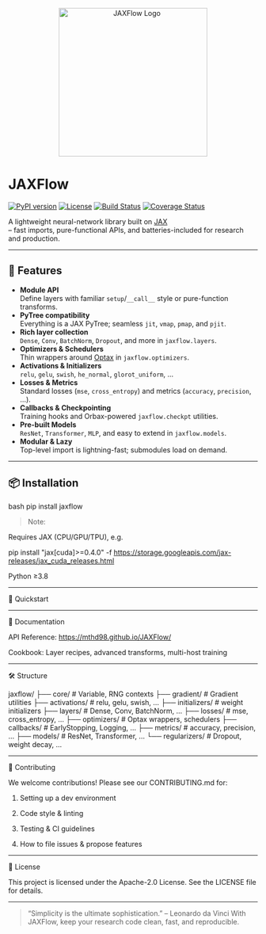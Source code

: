 <p align="center">
  <img src="jaxflow/resources/logo.png" alt="JAXFlow Logo" width="300"/>
</p>



# JAXFlow

[![PyPI version](https://img.shields.io/pypi/v/jaxflow)](https://pypi.org/project/jaxflow/) 
[![License](https://img.shields.io/pypi/l/jaxflow)](https://github.com/mthd98/JAXFlow/blob/main/LICENSE) 
[![Build Status](https://img.shields.io/github/actions/workflow/status/mthd98/JAXFlow/ci.yml?branch=main)](https://github.com/mthd98/JAXFlow/actions) 
[![Coverage Status](https://img.shields.io/codecov/c/github/mthd98/JAXFlow)](https://codecov.io/gh/mthd98/JAXFlow)

A lightweight neural-network library built on [JAX](https://github.com/google/jax)  
– fast imports, pure-functional APIs, and batteries-included for research and production.

---

## 🚀 Features

- **Module API**  
  Define layers with familiar `setup`/`__call__` style or pure-function transforms.
- **PyTree compatibility**  
  Everything is a JAX PyTree; seamless `jit`, `vmap`, `pmap`, and `pjit`.
- **Rich layer collection**  
  `Dense`, `Conv`, `BatchNorm`, `Dropout`, and more in `jaxflow.layers`.
- **Optimizers & Schedulers**  
  Thin wrappers around [Optax](https://github.com/deepmind/optax) in `jaxflow.optimizers`.
- **Activations & Initializers**  
  `relu`, `gelu`, `swish`, `he_normal`, `glorot_uniform`, …
- **Losses & Metrics**  
  Standard losses (`mse`, `cross_entropy`) and metrics (`accuracy`, `precision`, …).
- **Callbacks & Checkpointing**  
  Training hooks and Orbax-powered `jaxflow.checkpt` utilities.
- **Pre-built Models**  
  `ResNet`, `Transformer`, `MLP`, and easy to extend in `jaxflow.models`.
- **Modular & Lazy**  
  Top-level import is lightning-fast; submodules load on demand.

---

## 📦 Installation
bash
pip install jaxflow

> Note:

Requires JAX (CPU/GPU/TPU), e.g.

pip install "jax[cuda]>=0.4.0" -f https://storage.googleapis.com/jax-releases/jax_cuda_releases.html

Python ≥3.8





---

🎉 Quickstart



---

📖 Documentation

API Reference: https://mthd98.github.io/JAXFlow/

Cookbook: Layer recipes, advanced transforms, multi-host training



---

🛠️ Structure

jaxflow/
├── core/           # Variable, RNG contexts
├── gradient/       # Gradient utilities
├── activations/    # relu, gelu, swish, …
├── initializers/   # weight initializers
├── layers/         # Dense, Conv, BatchNorm, …
├── losses/         # mse, cross_entropy, …
├── optimizers/     # Optax wrappers, schedulers
├── callbacks/      # EarlyStopping, Logging, …
├── metrics/        # accuracy, precision, …
├── models/         # ResNet, Transformer, …
└── regularizers/   # Dropout, weight decay, …


---

🤝 Contributing

We welcome contributions! Please see our CONTRIBUTING.md for:

1. Setting up a dev environment


2. Code style & linting


3. Testing & CI guidelines


4. How to file issues & propose features




---

📄 License

This project is licensed under the Apache-2.0 License. See the LICENSE file for details.


---

> “Simplicity is the ultimate sophistication.” – Leonardo da Vinci
With JAXFlow, keep your research code clean, fast, and reproducible.





